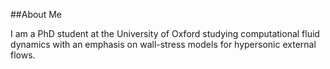 ##About Me

I am a PhD student at the University of Oxford studying computational fluid dynamics with an emphasis on wall-stress models for hypersonic external flows.